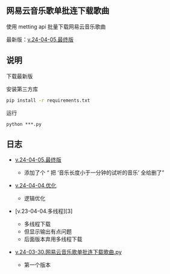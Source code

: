 ## 网易云音乐歌单批连下载歌曲

使用 metting api 批量下载网易云音乐歌曲

最新版：[v.24-04-05.最终版][2]

## 说明

下载最新版

安装第三方库

```bash
pip install -r requirements.txt
```

运行

```
python ***.py
```

## 日志

- [v.24-04-05.最终版][4]
    - 添加了个 “ 把 ‘音乐长度小于一分钟的试听的音乐’ 全给删了”

- [v.24-04-04.优化][2]
    - 逻辑优化

- [v.23-04-04.多线程][3]
    - 多线程下载
    - 但显示输出有点问题
    - 后面版本弃用多线程下载

- [v.24-03-30.网易云音乐歌单批连下载歌曲.py][1]
    - 第一个版本

[1]: https://github.com/God-2077/python-code/blob/main/%E7%BD%91%E6%98%93%E4%BA%91%E9%9F%B3%E4%B9%90%E6%AD%8C%E5%8D%95%E6%89%B9%E9%87%8F%E4%B8%8B%E8%BD%BD%E6%AD%8C%E6%9B%B2/v.24-03-30.%E7%BD%91%E6%98%93%E4%BA%91%E9%9F%B3%E4%B9%90%E6%AD%8C%E5%8D%95%E6%89%B9%E8%BF%9E%E4%B8%8B%E8%BD%BD%E6%AD%8C%E6%9B%B2.py
[2]: https://github.com/God-2077/python-code/blob/main/%E7%BD%91%E6%98%93%E4%BA%91%E9%9F%B3%E4%B9%90%E6%AD%8C%E5%8D%95%E6%89%B9%E9%87%8F%E4%B8%8B%E8%BD%BD%E6%AD%8C%E6%9B%B2/v.24-04-04.%E4%BC%98%E5%8C%96.py
[4]: https://github.com/God-2077/python-code/blob/main/%E7%BD%91%E6%98%93%E4%BA%91%E9%9F%B3%E4%B9%90%E6%AD%8C%E5%8D%95%E6%89%B9%E9%87%8F%E4%B8%8B%E8%BD%BD%E6%AD%8C%E6%9B%B2/v.24-04-05.%E6%9C%80%E7%BB%88%E7%89%88.py